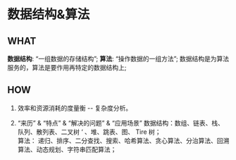 # 数据结构&算法

## WHAT
**数据结构**: “一组数据的存储结构”;
**算法**: “操作数据的一组方法”;
数据结构是为算法服务的，算法是要作用再特定的数据结构上;

## HOW
1. 效率和资源消耗的度量衡 -- 复杂度分析。

2. “来历” & “特点” & “解决的问题” & “应用场景”
数据结构：数组、链表、栈、队列、散列表、二叉树 ‘ 、堆、跳表、图、 Tire 树；    
算法： 递归、排序、二分查找、搜索、哈希算法、贪心算法、分治算法、回溯算法、动态规划、字符串匹配算法；